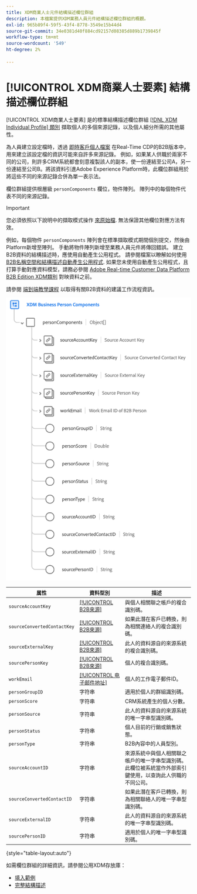 ```yaml
---
title: XDM商業人士元件結構描述欄位群組
description: 本檔案提供XDM業務人員元件結構描述欄位群組的概觀。
exl-id: 965b89f4-59f5-43f4-8778-3549e15b44d4
source-git-commit: 34e0381d40f884cd92157d08385d889b1739845f
workflow-type: tm+mt
source-wordcount: '549'
ht-degree: 2%

---
```


# [!UICONTROL XDM商業人士要素] 結構描述欄位群組

[!UICONTROL XDM商業人士要素] 是的標準結構描述欄位群組 [[!DNL XDM Individual Profile] 類別](../../classes/individual-profile.md) 擷取個人的多個來源記錄，以及個人細分所需的其他屬性。

為人員建立設定檔時，透過 [即時客戶個人檔案](../../../profile/home.md) 在Real-Time CDP的B2B版本中，用來建立該設定檔的資訊可能來自許多來源記錄。 例如，如果某人供職於兩家不同的公司，則許多CRM系統都會刻意複製該人的副本，使一份連結至公司A，另一份連結至公司B。將該資料引進Adobe Experience Platform時，此欄位群組用於將這些不同的來源記錄合併為單一表示法。

欄位群組提供根層級 `personComponents` 欄位，物件陣列。 陣列中的每個物件代表不同的來源記錄。

>[!IMPORTANT]
>
>您必須依照以下說明中的擷取模式操作 [來原始檔](../../../rtcdp/sources/b2b.md). 無法保證其他欄位對應方法有效。
>
>例如，每個物件 `personComponents` 陣列會在標準擷取模式期間個別提交，然後由Platform新增至陣列。 手動將物件陣列新增至業務人員元件將傳回錯誤。
>建立B2B資料的結構描述時，應使用自動產生公用程式。 請參閱檔案以瞭解如何使用 [B2B名稱空間和結構描述自動產生公用程式](../../../sources/connectors/adobe-applications/marketo/marketo-namespaces.md). 如果您未使用自動產生公用程式，且打算手動對應資料模型，請務必參閱 [Adobe Real-time Customer Data Platform B2B Edition XDM類別](../../../rtcdp/schemas/b2b.md) 對映資料之前。
>
>請參閱 [端到端教學課程](../../../rtcdp/b2b-tutorial.md) 以取得有關B2B資料的建議工作流程資訊。

![](../../images/field-groups/business-person-components.png)

| 属性 | 資料型別 | 描述 |
| --- | --- | --- |
| `sourceAccountKey` | [[!UICONTROL B2B來源]](../../data-types/b2b-source.md) | 與個人相關聯之帳戶的複合識別碼。 |
| `sourceConvertedContactKey` | [[!UICONTROL B2B來源]](../../data-types/b2b-source.md) | 如果此潛在客戶已轉換，則為相關連絡人的複合識別碼。 |
| `sourceExternalKey` | [[!UICONTROL B2B來源]](../../data-types/b2b-source.md) | 此人的資料源自的來源系統的複合識別碼。 |
| `sourcePersonKey` | [[!UICONTROL B2B來源]](../../data-types/b2b-source.md) | 個人的複合識別碼。 |
| `workEmail` | [[!UICONTROL 电子邮件地址]](../../data-types/b2b-source.md) | 個人的工作電子郵件ID。 |
| `personGroupID` | 字符串 | 適用於個人的群組識別碼。 |
| `personScore` | 字符串 | CRM系統產生的個人分數。 |
| `personSource` | 字符串 | 此人的資料源自的來源系統的唯一字串型識別碼。 |
| `personStatus` | 字符串 | 個人目前的行銷或銷售狀態。 |
| `personType` | 字符串 | B2B內容中的人員型別。 |
| `sourceAccountID` | 字符串 | 來源系統中與個人相關聯之帳戶的唯一字串型識別碼。 此欄位被系統當作外部索引鍵使用，以查詢此人供職的不同公司。 |
| `sourceConvertedContactID` | 字符串 | 如果此潛在客戶已轉換，則為相關聯絡人的唯一字串型識別碼。 |
| `sourceExternalID` | 字符串 | 此人的資料源自的來源系統的唯一字串型識別碼。 |
| `sourcePersonID` | 字符串 | 適用於個人的唯一字串型識別碼。 |

{style="table-layout:auto"}

如需欄位群組的詳細資訊，請參閱公用XDM存放庫：

* [填入範例](https://github.com/adobe/xdm/blob/master/components/fieldgroups/profile/b2b-person-components.example.1.json)
* [完整結構描述](https://github.com/adobe/xdm/blob/master/components/fieldgroups/profile/b2b-person-components.schema.json)
